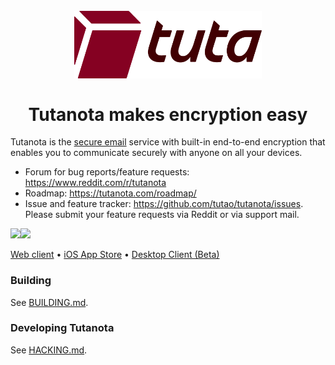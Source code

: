 <h1 align="center">
<br>
  <img src="resources/images/logo-red.svg" alt="Tutanota logo" width="300">
  <br>
    <br>
  Tutanota makes encryption easy
  <br>
</h1>

Tutanota is the [secure email](https://tutanota.com) service with built-in end-to-end encryption that enables you to communicate securely with anyone on all your devices.

* Forum for bug reports/feature requests: https://www.reddit.com/r/tutanota
* Roadmap: https://tutanota.com/roadmap/
* Issue and feature tracker: https://github.com/tutao/tutanota/issues. Please submit your feature requests via Reddit or via support mail.

<a href="https://play.google.com/store/apps/details?id=de.tutao.tutanota"><img src="https://play.google.com/intl/en_us/badges/images/generic/en_badge_web_generic.png" height="75"></a><a href="https://f-droid.org/packages/de.tutao.tutanota/"><img src="https://f-droid.org/badge/get-it-on.png" height="75"></a>

<a href="https://mail.tutanota.com">Web client</a>
•
<a href="https://itunes.apple.com/us/app/tutanota/id922429609">iOS App Store</a>
•
<a href="https://tutanota.com/blog/posts/desktop-clients">Desktop Client (Beta)</a>

### Building

See [BUILDING.md](doc/BUILDING.md).

### Developing Tutanota

See [HACKING.md](doc/HACKING.md).


